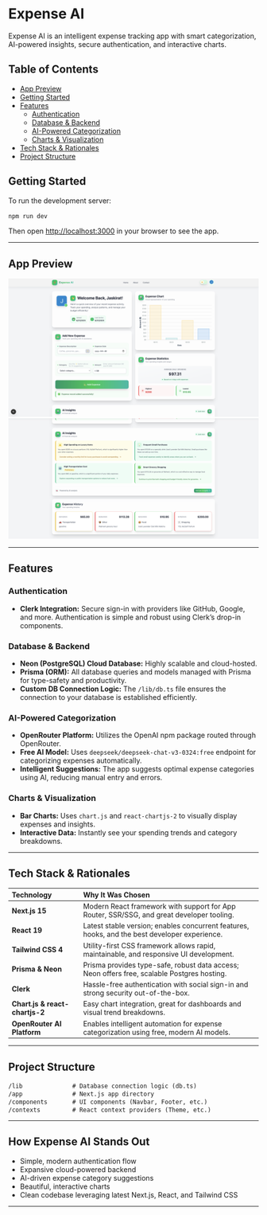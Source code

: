 # Expense AI

Expense AI is an intelligent expense tracking app with smart categorization, AI-powered insights, secure authentication, and interactive charts.

## Table of Contents

-   [App Preview](#app-preview)
-   [Getting Started](#getting-started)
-   [Features](#features)
    -   [Authentication](#authentication)
    -   [Database & Backend](#database--backend)
    -   [AI-Powered Categorization](#ai-powered-categorization)
    -   [Charts & Visualization](#charts--visualization)
-   [Tech Stack & Rationales](#tech-stack--rationales)
-   [Project Structure](#project-structure)

## Getting Started

To run the development server:

```bash
npm run dev
```

Then open [http://localhost:3000](http://localhost:3000) in your browser to see the app.

---

## App Preview

<div align="center">
  <img src="public/screenshots/dashboard.png" alt="Expense AI Dashboard" width="800"/>
  <br />  
  <img src="public/screenshots/insights_history.png" alt="AI Insights & Expense History" width="800"/>
</div>

---

## Features

### Authentication

-   **Clerk Integration:** Secure sign-in with providers like GitHub, Google, and more. Authentication is simple and robust using Clerk’s drop-in components.

### Database & Backend

-   **Neon (PostgreSQL) Cloud Database:** Highly scalable and cloud-hosted.
-   **Prisma (ORM):** All database queries and models managed with Prisma for type-safety and productivity.
-   **Custom DB Connection Logic:** The `/lib/db.ts` file ensures the connection to your database is established efficiently.

### AI-Powered Categorization

-   **OpenRouter Platform:** Utilizes the OpenAI npm package routed through OpenRouter.
-   **Free AI Model:** Uses `deepseek/deepseek-chat-v3-0324:free` endpoint for categorizing expenses automatically.
-   **Intelligent Suggestions:** The app suggests optimal expense categories using AI, reducing manual entry and errors.

### Charts & Visualization

-   **Bar Charts:** Uses `chart.js` and `react-chartjs-2` to visually display expenses and insights.
-   **Interactive Data:** Instantly see your spending trends and category breakdowns.

---

## Tech Stack & Rationales

| Technology                     | Why It Was Chosen                                                                             |
| :----------------------------- | :-------------------------------------------------------------------------------------------- |
| **Next.js 15**                 | Modern React framework with support for App Router, SSR/SSG, and great developer tooling.     |
| **React 19**                   | Latest stable version; enables concurrent features, hooks, and the best developer experience. |
| **Tailwind CSS 4**             | Utility-first CSS framework allows rapid, maintainable, and responsive UI development.        |
| **Prisma & Neon**              | Prisma provides type-safe, robust data access; Neon offers free, scalable Postgres hosting.   |
| **Clerk**                      | Hassle-free authentication with social sign-in and strong security out-of-the-box.            |
| **Chart.js & react-chartjs-2** | Easy chart integration, great for dashboards and visual trend breakdowns.                     |
| **OpenRouter AI Platform**     | Enables intelligent automation for expense categorization using free, modern AI models.       |

---

## Project Structure

```
/lib              # Database connection logic (db.ts)
/app              # Next.js app directory
/components       # UI components (Navbar, Footer, etc.)
/contexts         # React context providers (Theme, etc.)
```

---

## How Expense AI Stands Out

-   Simple, modern authentication flow
-   Expansive cloud-powered backend
-   AI-driven expense category suggestions
-   Beautiful, interactive charts
-   Clean codebase leveraging latest Next.js, React, and Tailwind CSS

---
